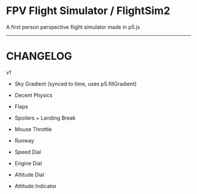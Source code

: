 # FPV Flight Simulator / FlightSim2
A first person perspective flight simulator made in p5.js

---

# CHANGELOG

v1

- Sky Gradient (synced to time, uses p5.fillGradient)

- Decent Physics

- Flaps

- Spoilers + Landing Break

- Mouse Throttle

- Runway

- Speed Dial

- Engine Dial

- Altitude Dial

- Attitude Indicator
